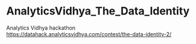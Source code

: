 # AnalyticsVidhya_The_Data_Identity
Analytics Vidhya hackathon https://datahack.analyticsvidhya.com/contest/the-data-identity-2/
